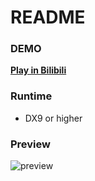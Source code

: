 # README

### DEMO
**[Play in Bilibili](http://www.bilibili.com/video/av568999/)**


### Runtime
- DX9 or higher

### Preview
![preview](http://git.oschina.net/nekocode/BattleBeats/raw/master/art/preview.gif "preview")